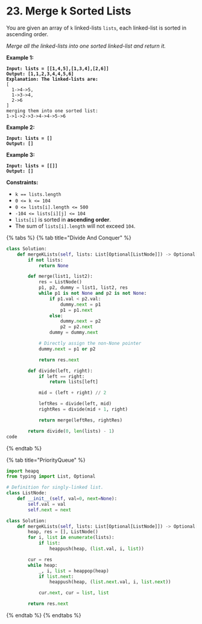 # 23. Merge k Sorted Lists

You are given an array of `k` linked-lists `lists`, each linked-list is sorted in ascending order.

_Merge all the linked-lists into one sorted linked-list and return it._

&#x20;

**Example 1:**

<pre><code><strong>Input: lists = [[1,4,5],[1,3,4],[2,6]]
</strong><strong>Output: [1,1,2,3,4,4,5,6]
</strong><strong>Explanation: The linked-lists are:
</strong>[
  1->4->5,
  1->3->4,
  2->6
]
merging them into one sorted list:
1->1->2->3->4->4->5->6
</code></pre>

**Example 2:**

<pre><code><strong>Input: lists = []
</strong><strong>Output: []
</strong></code></pre>

**Example 3:**

<pre><code><strong>Input: lists = [[]]
</strong><strong>Output: []
</strong></code></pre>

&#x20;

**Constraints:**

* `k == lists.length`
* `0 <= k <= 104`
* `0 <= lists[i].length <= 500`
* `-104 <= lists[i][j] <= 104`
* `lists[i]` is sorted in **ascending order**.
* The sum of `lists[i].length` will not exceed `104`.

{% tabs %}
{% tab title="Divide And Conquer" %}
```python
class Solution:
    def mergeKLists(self, lists: List[Optional[ListNode]]) -> Optional[ListNode]:
        if not lists:
            return None

        def merge(list1, list2):
            res = ListNode()
            p1, p2, dummy = list1, list2, res
            while p1 is not None and p2 is not None:
                if p1.val < p2.val:
                    dummy.next = p1
                    p1 = p1.next
                else:
                    dummy.next = p2
                    p2 = p2.next
                dummy = dummy.next

            # Directly assign the non-None pointer
            dummy.next = p1 or p2

            return res.next

        def divide(left, right):
            if left == right:
                return lists[left]

            mid = (left + right) // 2

            leftRes = divide(left, mid)
            rightRes = divide(mid + 1, right)

            return merge(leftRes, rightRes)

        return divide(0, len(lists) - 1)
code
```
{% endtab %}

{% tab title="PriorityQueue" %}
```python
import heapq
from typing import List, Optional

# Definition for singly-linked list.
class ListNode:
    def __init__(self, val=0, next=None):
        self.val = val
        self.next = next

class Solution:
    def mergeKLists(self, lists: List[Optional[ListNode]]) -> Optional[ListNode]:
        heap, res = [], ListNode()
        for i, list in enumerate(lists):
            if list: 
                heappush(heap, (list.val, i, list))

        cur = res
        while heap:
            _, i, list = heappop(heap)
            if list.next:
                heappush(heap, (list.next.val, i, list.next))

            cur.next, cur = list, list

        return res.next
```
{% endtab %}
{% endtabs %}
